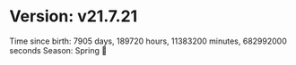 # Version: v21.7.21
Time since birth: 7905 days, 189720 hours, 11383200 minutes, 682992000 seconds
Season: Spring 🌸
